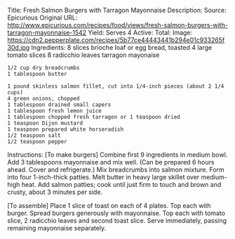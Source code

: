 Title: Fresh Salmon Burgers with Tarragon Mayonnaise
Description: 
Source: Epicurious
Original URL: http://www.epicurious.com/recipes/food/views/fresh-salmon-burgers-with-tarragon-mayonnaise-1542
Yield: Serves 4
Active: 
Total: 
Image: https://cdn2.pepperplate.com/recipes/5b77ce44443441b294e01c933265f30d.jpg
Ingredients:
	8 slices brioche loaf or egg bread, toasted
	4 large tomato slices
	8 radicchio leaves
	tarragon mayonaise

	1/2 cup dry breadcrumbs
	1 tablespoon butter

	1 pound skinless salmon fillet, cut into 1/4-inch pieces (about 2 1/4 cups)
	4 green onions, chopped
	1 tablespoon drained small capers
	1 tablespoon fresh lemon juice
	1 tablespoon chopped fresh tarragon or 1 teaspoon dried
	1 teaspoon Dijon mustard
	1 teaspoon prepared white horseradish
	1/2 teaspoon salt
	1/2 teaspoon pepper

Instructions:
[To make burgers]
	Combine first 9 ingredients in medium bowl. Add 3 tablespoons mayonnaise and mix well. (Can be prepared 6 hours ahead. Cover and refrigerate.)
	Mix breadcrumbs into salmon mixture. Form into four 1-inch-thick patties. Melt butter in heavy large skillet over medium-high heat. Add salmon patties; cook until just firm to touch and brown and crusty, about 3 minutes per side.

[To assemble]
	Place 1 slice of toast on each of 4 plates. Top each with burger. Spread burgers generously with mayonnaise. Top each with tomato slice, 2 radicchio leaves and second toast slice. Serve immediately, passing remaining mayonnaise separately.

